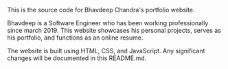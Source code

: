 This is the source code for Bhavdeep Chandra's portfolio website.

Bhavdeep is a Software Engineer who has been working professionally since march 2019. This website showcases his personal projects, serves as his portfolio, and functions as an online resume.

The website is built using HTML, CSS, and JavaScript. Any significant changes will be documented in this README.md.
